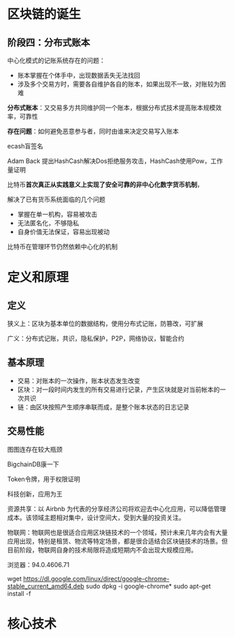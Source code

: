 # 区块链的诞生

## 阶段四：分布式账本

中心化模式的记账系统存在的问题：

- 账本掌握在个体手中，出现数据丢失无法找回
- 涉及多个交易方时，需要各自维护各自的账本，如果出现不一致，对账较为困难

**分布式账本**：又交易多方共同维护同一个账本，根据分布式技术提高账本规模效率，可靠性

**存在问题**：如何避免恶意参与者，同时由谁来决定交易写入账本



ecash盲签名

Adam Back 提出HashCash解决Dos拒绝服务攻击，HashCash使用Pow，工作量证明



比特币**首次真正从实践意义上实现了安全可靠的非中心化数字货币机制**，

解决了已有货币系统面临的几个问题

- 掌握在单一机构，容易被攻击
- 无法匿名化，不够隐私
- 自身价值无法保证，容易出现被动



比特币在管理环节仍然依赖中心化的机制



# 定义和原理



## 定义

狭义上：区块为基本单位的数据结构，使用分布式记账，防篡改，可扩展

广义：分布式记账，共识，隐私保护，P2P，网络协议，智能合约

## 基本原理

- 交易：对账本的一次操作，账本状态发生改变
- 区块：对一段时间内发生的所有交易进行记录，产生区块就是对当前帐本的一次共识
- 链：由区块按照产生顺序串联而成，是整个账本状态的日志记录

## 交易性能

图图连存在较大瓶颈





BigchainDB康一下

Token令牌，用于权限证明



 科技创新，应用为王

资源共享：以 Airbnb 为代表的分享经济公司将欢迎去中心化应用，可以降低管理成本。该领域主题相对集中，设计空间大，受到大量的投资关注。

物联网：物联网也是很适合应用区块链技术的一个领域，预计未来几年内会有大量应用出现，特别是租赁、物流等特定场景，都是很合适结合区块链技术的场景。但目前阶段，物联网自身的技术局限将造成短期内不会出现大规模应用。



浏览器：94.0.4606.71

wget https://dl.google.com/linux/direct/google-chrome-stable_current_amd64.deb sudo dpkg -i google-chrome* sudo apt-get install -f



# 核心技术

